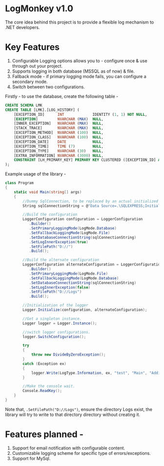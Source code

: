 # LogMonkey v1.0
The core idea behind this project is to provide a flexible log mechanism to .NET developers.

# Key Features
1) Configurable Logging options allows you to - configure once & use through out your project.
2) Supports logging in both database (MSSQL as of now) & file.
3) Fallback mode - if primary logging mode fails, you can configure a secondary mode.
4) Switch between two configurations.

Firstly - to use the database, create the following table -
```sql
CREATE SCHEMA LMK
CREATE TABLE [LMK].[LOG_HISTORY] (
    [EXCEPTION_ID]      INT             IDENTITY (1, 1) NOT NULL,
    [EXCEPTION]         NVARCHAR (MAX)  NULL,
    [INNER_EXCEPTION]   NVARCHAR (MAX)  NULL,
    [STACK_TRACE]       NVARCHAR (MAX)  NULL,
    [EXCEPTION_METHOD]  NVARCHAR (100)  NULL,
    [EXCEPTION_CLASS]   NVARCHAR (100)  NULL,
    [EXCEPTION_DATE]    DATE            NULL,
    [EXCEPTION_TIME]    TIME (7)        NULL,
    [EXCEPTION_TYPE]    NVARCHAR (30)   NULL,
    [EXTRA_INFORMATION] NVARCHAR (3000) NULL,
    CONSTRAINT [LH_PRIMARY_KEY] PRIMARY KEY CLUSTERED ([EXCEPTION_ID] ASC)
);
```
Example usage of the library -

```C#
class Program
{
    static void Main(string[] args)
    {
        //Dummy SqlConnection, to be replaced by an actual initialized connection for use.
        String sqlConnectionString = @"Data Source=.\SQLEXPRESS;Initial Catalog=workdb;Integrated Security=True";

        //Build the configuration
        LoggerConfiguration configuration = LoggerConfiguration
           .Builder()
           .SetPrimaryLoggingMode(LogMode.Database)
           .SetFallbackLoggingMode(LogMode.File)
           .SetDatabaseConnectionString(sqlConnectionString)
           .SetLogInnerException(true)
           .SetFilePath("D://")
           .Build();

        //Build the alternate configuration
        LoggerConfiguration alternateConfiguration = LoggerConfiguration
           .Builder()
           .SetPrimaryLoggingMode(LogMode.File)
           .SetFallbackLoggingMode(LogMode.Database)
           .SetDatabaseConnectionString(sqlConnectionString)
           .SetLogInnerException(false)
           .SetFilePath("D://Logs")
           .Build();

        //Initialization of the logger
        Logger.Initialize(configuration, alternateConfiguration);

        //Get a singleton instance.
        Logger logger = Logger.Instance();

        //switch logger configurations.
        logger.SwitchConfiguration();

        try
        {
            throw new DivideByZeroException();
        }
        catch (Exception ex)
        {
            logger.Write(LogType.Information, ex, "test", "Main", "Additional information");
        }

        //Make the console wait.
        Console.ReadKey();
    }
}

```

Note that,  ``` .SetFilePath("D://Logs") ```, ensure the directory Logs exist, the library will try to write to that directory directory without 
creating it.

# Features planned -
1) Support for email notification with configurable content.
2) Customizable logging scheme for specific type of errors/exceptions.
3) Support for MySql.
